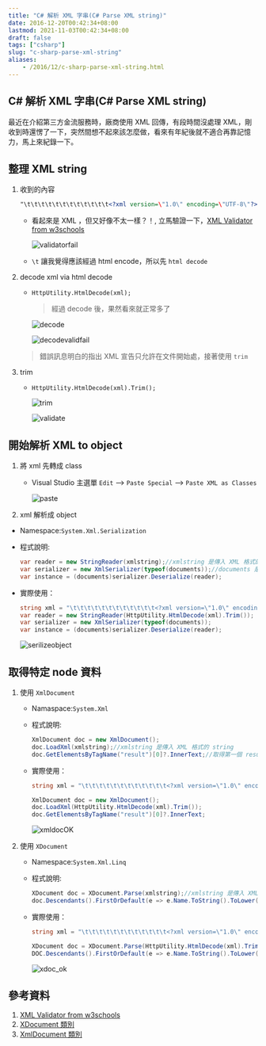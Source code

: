 ```yaml
---
title: "C# 解析 XML 字串(C# Parse XML string)"
date: 2016-12-20T00:42:34+08:00
lastmod: 2021-11-03T00:42:34+08:00
draft: false
tags: ["csharp"]
slug: "c-sharp-parse-xml-string"
aliases:
    - /2016/12/c-sharp-parse-xml-string.html
---
```

## C# 解析 XML 字串(C# Parse XML string)

最近在介紹第三方金流服務時，廠商使用 XML 回傳，有段時間沒處理 XML，剛收到時還愣了一下，突然間想不起來該怎麼做，看來有年紀後就不適合再靠記憶力，馬上來紀錄一下。

## 整理 XML string

1. 收到的內容

    ```xml
    "\t\t\t\t\t\t\t\t\t\t\t\t<?xml version=\"1.0\" encoding=\"UTF-8\"?><documents><Resp><Id>486441f5-7fa6-4676-b37d-ef29cfbdb1fe</Id><accountId>yowko</accountId><orderNo>Yowko16111800018</orderNo><mtaTransId>8800000006293669</mtaTransId><transAmt>3</transAmt><result>0000</result><respCode>0</respCode><transTime>20161118143324</transTime><completeTime>20161118150716</completeTime></Resp></documents>";
    ```

    - 看起來是 XML ，但又好像不太一樣？！, 立馬驗證一下，[XML Validator from w3schools](http://www.w3schools.com/xml/xml_validator.asp)

        ![validatorfail](https://trello-attachments.s3.amazonaws.com/582ee075a22645f48fd4fd8f/1200x424/fd5e04a974bbb6f4fffc1a4371765e46/output_validatorfail.png)

    - `\t` 讓我覺得應該經過 html encode，所以先 `html decode`

2. decode xml via html decode
    - `HttpUtility.HtmlDecode(xml);`

        > 經過 decode 後，果然看來就正常多了

        ![decode](https://trello-attachments.s3.amazonaws.com/582ee075a22645f48fd4fd8f/1200x263/ab06c009af4475c7e13ca65069d2e13d/output_decoded.png)

        ![decodevalidfail](https://trello-attachments.s3.amazonaws.com/582ee075a22645f48fd4fd8f/1200x604/27a6e50bab7fd4331ec66fbebde31d16/output_decodevalidfail.png)

    > 錯誤訊息明白的指出 XML 宣告只允許在文件開始處，接著使用 `trim`

3. trim
    - `HttpUtility.HtmlDecode(xml).Trim();`

        ![trim](https://trello-attachments.s3.amazonaws.com/582ee075a22645f48fd4fd8f/1200x269/2a99de0f8a164b23d33e95905e3d2e64/output_trim.png)

        ![validate](https://trello-attachments.s3.amazonaws.com/582ee075a22645f48fd4fd8f/1200x665/a41b247f682232c910ae5e155b075c8b/output_validaok.png)

## 開始解析 XML to object

1. 將 xml 先轉成 class
    - Visual Studio 主選單 `Edit` --> `Paste Special` --> `Paste XML as Classes`

        ![paste](https://trello-attachments.s3.amazonaws.com/582ee075a22645f48fd4fd8f/1070x434/43af6ba4ea111e207a35401143b765bf/output_pasteXML.png)

2. xml 解析成 object

- Namespace:`System.Xml.Serialization`

- 程式說明:

    ```cs
    var reader = new StringReader(xmlstring);//xmlstring 是傳入 XML 格式的 string
    var serializer = new XmlSerializer(typeof(documents));//documents 是 paste xml as class 來的類別
    var instance = (documents)serializer.Deserialize(reader);
    ```

- 實際使用：

    ```cs
    string xml = "\t\t\t\t\t\t\t\t\t\t\t\t<?xml version=\"1.0\" encoding=\"UTF-8\"?><documents><Resp><Id>486441f5-7fa6-4676-b37d-ef29cfbdb1fe</Id><accountId>yowko</accountId><orderNo>Yowko16111800018</orderNo><mtaTransId>8800000006293669</mtaTransId><transAmt>3</transAmt><result>0000</result><respCode>0</respCode><transTime>20161118143324</transTime><completeTime>20161118150716</completeTime></Resp></documents>";
    var reader = new StringReader(HttpUtility.HtmlDecode(xml).Trim());
    var serializer = new XmlSerializer(typeof(documents));
    var instance = (documents)serializer.Deserialize(reader);
    ```

    ![serilizeobject](https://trello-attachments.s3.amazonaws.com/582ee075a22645f48fd4fd8f/833x884/6f30a4e40c76fe6344ef17dbd9309a32/output_pastetoobject.png)

## 取得特定 node 資料

1. 使用 `XmlDocument`
    - Namaspace:`System.Xml`

    - 程式說明:

        ```cs
        XmlDocument doc = new XmlDocument();
        doc.LoadXml(xmlstring);//xmlstring 是傳入 XML 格式的 string
        doc.GetElementsByTagName("result")[0]?.InnerText;//取得第一個 result 節點內的值
        ```

    - 實際使用：

        ```cs
        string xml = "\t\t\t\t\t\t\t\t\t\t\t\t<?xml version=\"1.0\" encoding=\"UTF-8\"?><documents><Resp><Id>486441f5-7fa6-4676-b37d-ef29cfbdb1fe</Id><accountId>yowko</accountId><orderNo>Yowko16111800018</orderNo><mtaTransId>8800000006293669</mtaTransId><transAmt>3</transAmt><result>0000</result><respCode>0</respCode><transTime>20161118143324</transTime><completeTime>20161118150716</completeTime></Resp></documents>";

        XmlDocument doc = new XmlDocument();
        doc.LoadXml(HttpUtility.HtmlDecode(xml).Trim());
        doc.GetElementsByTagName("result")[0]?.InnerText;
        ```

        ![xmldocOK](https://trello-attachments.s3.amazonaws.com/582ee075a22645f48fd4fd8f/789x416/29e253b808db6d1362fd0cf64ab4a4dd/output_xmldoc_ok.png)

2. 使用 `XDocument`
    - Namespace:`System.Xml.Linq`
    - 程式說明:

        ```cs
        XDocument doc = XDocument.Parse(xmlstring);//xmlstring 是傳入 XML 格式的 string
        doc.Descendants().FirstOrDefault(e => e.Name.ToString().ToLower().Contains("result"))?.Value;//取得第一個 result 節點內的值
        ```

    - 實際使用：

        ```cs
        string xml = "\t\t\t\t\t\t\t\t\t\t\t\t<?xml version=\"1.0\" encoding=\"UTF-8\"?><documents><Resp><Id>486441f5-7fa6-4676-b37d-ef29cfbdb1fe</Id><accountId>yowko</accountId><orderNo>Yowko16111800018</orderNo><mtaTransId>8800000006293669</mtaTransId><transAmt>3</transAmt><result>0000</result><respCode>0</respCode><transTime>20161118143324</transTime><completeTime>20161118150716</completeTime></Resp></documents>";

        XDocument doc = XDocument.Parse(HttpUtility.HtmlDecode(xml).Trim());
        DOC.Descendants().FirstOrDefault(e => e.Name.ToString().ToLower().Contains("result"))?.Value;
        ```

        ![xdoc_ok](https://trello-attachments.s3.amazonaws.com/582ee075a22645f48fd4fd8f/1200x405/2101bbdca4bdbe52a452490eef175891/output_xdoc_ok.png)

## 參考資料

1. [XML Validator from w3schools](http://www.w3schools.com/xml/xml_validator.asp)
2. [XDocument 類別](https://msdn.microsoft.com/zh-tw/library/system.xml.linq.xdocument.aspx)
3. [XmlDocument 類別](https://msdn.microsoft.com/zh-tw/library/system.xml.xmldocument.aspx)
